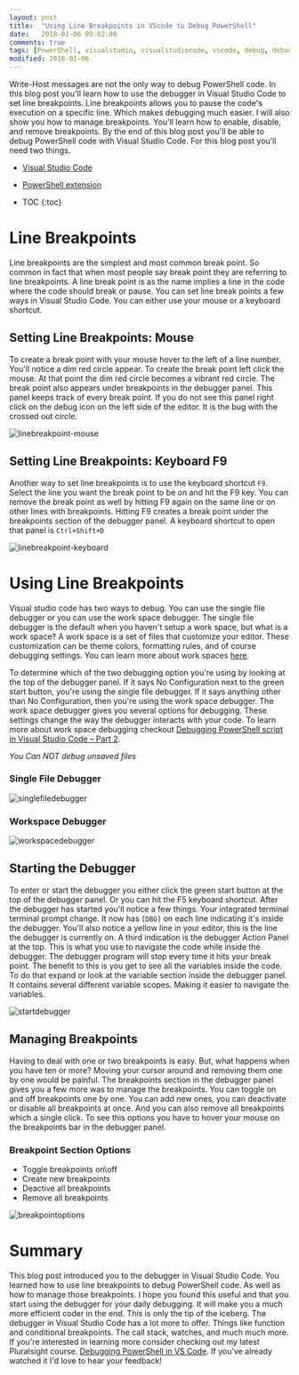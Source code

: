 ```yaml
---
layout: post
title:  "Using Line Breakpoints in VScode to Debug PowerShell"
date:   2018-01-06 09:02:00
comments: true
tags: [PowerShell, visualstudio, visualstudiocode, vscode, debug, debugging, breakpoints, conditional breakpoints, function breakpoints]
modified: 2018-01-06
---
```


Write-Host messages are not the only way to debug PowerShell code. In this blog post you'll learn how to use the debugger in Visual Studio Code to set line breakpoints. Line breakpoints allows you to pause the code's execution on a specific line. Which makes debugging much easier. I will also show you how to manage breakpoints. You'll learn how to enable, disable, and remove breakpoints. By the end of this blog post you'll be able to debug PowerShell code with Visual Studio Code. For this blog post you'll need two things.

* [Visual Studio Code](https://code.visualstudio.com/)
* [PowerShell extension](https://marketplace.visualstudio.com/items?itemName=ms-vscode.PowerShell)

* TOC
{:toc}

# Line Breakpoints


Line breakpoints are the simplest and most common break point. So common in fact that when most people say break point they are referring to line breakpoints. A line break point is as the name implies a line in the code where the code should break or pause. You can set line break points a few ways in Visual Studio Code. You can either use your mouse or a keyboard shortcut.


## Setting Line Breakpoints: Mouse


To create a break point with your mouse hover to the left of a line number. You'll notice a dim red circle appear. To create the break point left click the mouse. At that point the dim red circle becomes a vibrant red circle. The break point also appears under breakpoints in the debugger panel. This panel keeps track of every break point. If you do not see this panel right click on the debug icon on the left side of the editor. It is the bug with the crossed out circle.

![linebreakpoint-mouse](/images/posts/UsingLineBreakpointsVScodeDebugPowerShell/linebreakpoint-mouse.gif "linebreakpoint-mouse")


## Setting Line Breakpoints: Keyboard F9


Another way to set line breakpoints is to use the keyboard shortcut `F9`. Select the line you want the break point to be on and hit the F9 key. You can remove the break point as well by hitting F9 again on the same line or on other lines with breakpoints. Hitting F9 creates a break point under the breakpoints section of the debugger panel. A keyboard shortcut to open that panel is `Ctrl+Shift+D`


![linebreakpoint-keyboard](/images/posts/UsingLineBreakpointsVScodeDebugPowerShell/linebreakpoint-keyboard.gif "linebreakpoint-keyboard")


# Using Line Breakpoints


Visual studio code has two ways to debug. You can use the single file debugger or you can use the work space debugger. The single file debugger is the default when you haven't setup a work space, but what is a work space? A work space is a set of files that customize your editor. These customization can be theme colors, formatting rules, and of course debugging settings. You can learn more about work spaces [here](https://code.visualstudio.com/docs/getstarted/settings).

To determine which of the two debugging option you're using by looking at the top of the debugger panel. If it says No Configuration next to the green start button, you're using the single file debugger. If it says anything other than No Configuration, then you're using the work space debugger. The work space debugger gives you several options for debugging. These settings change the way the debugger interacts with your code. To learn more about work space debugging checkout [Debugging PowerShell script in Visual Studio Code – Part 2](https://blogs.technet.microsoft.com/heyscriptingguy/2017/02/13/debugging-powershell-script-in-visual-studio-code-part-2/).

_You Can NOT debug unsaved files_


### Single File Debugger


![singlefiledebugger](/images/posts/UsingLineBreakpointsVScodeDebugPowerShell/singlefiledebugger.png "singlefiledebugger")


### Workspace Debugger

![workspacedebugger](/images/posts/UsingLineBreakpointsVScodeDebugPowerShell/workspacedebugger.png "workspacedebugger")


## Starting the Debugger


To enter or start the debugger you either click the green start button at the top of the debugger panel. Or you can hit the F5 keyboard shortcut. After the debugger has started you'll notice a few things. Your integrated terminal terminal prompt change. It now has `[DBG]` on each line indicating it's inside the debugger. You'll also notice a yellow line in your editor, this is the line the debugger is currently on. A third indication is the debugger Action Panel at the top. This is what you use to navigate the code while inside the debugger. The debugger program will stop every time it hits your break point. The benefit to this is you get to see all the variables inside the code. To do that expand or look at the variable section inside the debugger panel. It contains several different variable scopes. Making it easier to navigate the variables.


![startdebugger](/images/posts/UsingLineBreakpointsVScodeDebugPowerShell/startdebugger.png "startdebugger")


## Managing Breakpoints


Having to deal with one or two breakpoints is easy. But, what happens when you have ten or more? Moving your cursor around and removing them one by one would be painful.
The breakpoints section in the debugger panel gives you a few more was to manage the breakpoints. You can toggle on and off breakpoints one by one. You can add new ones, you can deactivate or disable all breakpoints at once. And you can also remove all breakpoints which a single click. To see this options you have to hover your mouse on the breakpoints bar in the debugger panel.

### Breakpoint Section Options


* Toggle breakpoints on\off
* Create new breakpoints
* Deactive all breakpoints
* Remove all breakpoints


![breakpointoptions](/images/posts/UsingLineBreakpointsVScodeDebugPowerShell/breakpointoptions.png "breakpointoptions")

# Summary


This blog post introduced you to the debugger in Visual Studio Code. You learned how to use line breakpoints to debug PowerShell code. As well as how to manage those breakpoints. I hope you found this useful and that you start using the debugger for your daily debugging. It will make you a much more efficient coder in the end.  This is only the tip of the iceberg. The debugger in Visual Studio Code has a lot more to offer. Things like function and conditional breakpoints. The call stack, watches, and much much more. If you're interested in learning more consider checking out my latest Pluralsight course.  [Debugging PowerShell in VS Code](https://app.pluralsight.com/library/courses/debugging-powershell-vs-code). If you've already watched it I'd love to hear your feedback!
